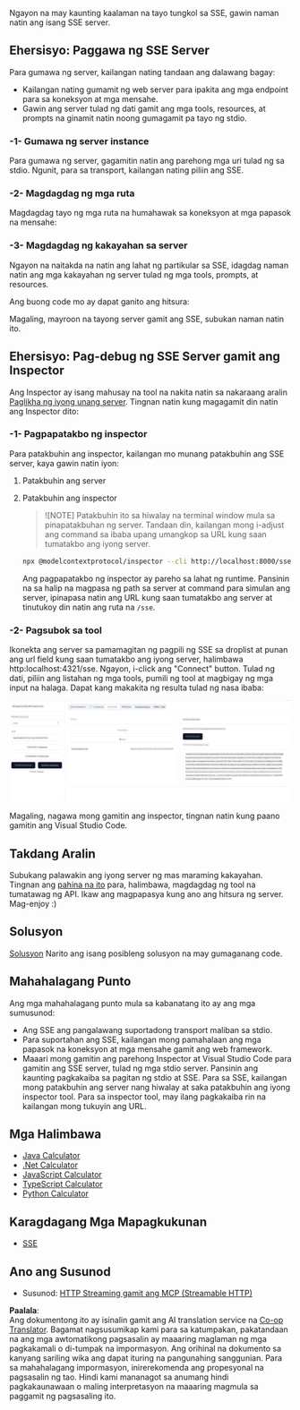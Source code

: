 <!--
CO_OP_TRANSLATOR_METADATA:
{
  "original_hash": "d90ca3d326c48fab2ac0ebd3a9876f59",
  "translation_date": "2025-07-13T19:59:40+00:00",
  "source_file": "03-GettingStarted/05-sse-server/README.md",
  "language_code": "tl"
}
-->
Ngayon na may kaunting kaalaman na tayo tungkol sa SSE, gawin naman natin ang isang SSE server.

## Ehersisyo: Paggawa ng SSE Server

Para gumawa ng server, kailangan nating tandaan ang dalawang bagay:

- Kailangan nating gumamit ng web server para ipakita ang mga endpoint para sa koneksyon at mga mensahe.
- Gawin ang server tulad ng dati gamit ang mga tools, resources, at prompts na ginamit natin noong gumagamit pa tayo ng stdio.

### -1- Gumawa ng server instance

Para gumawa ng server, gagamitin natin ang parehong mga uri tulad ng sa stdio. Ngunit, para sa transport, kailangan nating piliin ang SSE.

### -2- Magdagdag ng mga ruta

Magdagdag tayo ng mga ruta na humahawak sa koneksyon at mga papasok na mensahe:

### -3- Magdagdag ng kakayahan sa server

Ngayon na naitakda na natin ang lahat ng partikular sa SSE, idagdag naman natin ang mga kakayahan ng server tulad ng mga tools, prompts, at resources.

Ang buong code mo ay dapat ganito ang hitsura:

Magaling, mayroon na tayong server gamit ang SSE, subukan naman natin ito.

## Ehersisyo: Pag-debug ng SSE Server gamit ang Inspector

Ang Inspector ay isang mahusay na tool na nakita natin sa nakaraang aralin [Paglikha ng iyong unang server](/03-GettingStarted/01-first-server/README.md). Tingnan natin kung magagamit din natin ang Inspector dito:

### -1- Pagpapatakbo ng inspector

Para patakbuhin ang inspector, kailangan mo munang patakbuhin ang SSE server, kaya gawin natin iyon:

1. Patakbuhin ang server

1. Patakbuhin ang inspector

    > ![NOTE]
    > Patakbuhin ito sa hiwalay na terminal window mula sa pinapatakbuhan ng server. Tandaan din, kailangan mong i-adjust ang command sa ibaba upang umangkop sa URL kung saan tumatakbo ang iyong server.

    ```sh
    npx @modelcontextprotocol/inspector --cli http://localhost:8000/sse --method tools/list
    ```

    Ang pagpapatakbo ng inspector ay pareho sa lahat ng runtime. Pansinin na sa halip na magpasa ng path sa server at command para simulan ang server, ipinapasa natin ang URL kung saan tumatakbo ang server at tinutukoy din natin ang ruta na `/sse`.

### -2- Pagsubok sa tool

Ikonekta ang server sa pamamagitan ng pagpili ng SSE sa droplist at punan ang url field kung saan tumatakbo ang iyong server, halimbawa http:localhost:4321/sse. Ngayon, i-click ang "Connect" button. Tulad ng dati, piliin ang listahan ng mga tools, pumili ng tool at magbigay ng mga input na halaga. Dapat kang makakita ng resulta tulad ng nasa ibaba:

![SSE Server running in inspector](../../../../translated_images/sse-inspector.d86628cc597b8fae807a31d3d6837842f5f9ee1bcc6101013fa0c709c96029ad.tl.png)

Magaling, nagawa mong gamitin ang inspector, tingnan natin kung paano gamitin ang Visual Studio Code.

## Takdang Aralin

Subukang palawakin ang iyong server ng mas maraming kakayahan. Tingnan ang [pahina na ito](https://api.chucknorris.io/) para, halimbawa, magdagdag ng tool na tumatawag ng API. Ikaw ang magpapasya kung ano ang hitsura ng server. Mag-enjoy :)

## Solusyon

[Solusyon](./solution/README.md) Narito ang isang posibleng solusyon na may gumaganang code.

## Mahahalagang Punto

Ang mga mahahalagang punto mula sa kabanatang ito ay ang mga sumusunod:

- Ang SSE ang pangalawang suportadong transport maliban sa stdio.
- Para suportahan ang SSE, kailangan mong pamahalaan ang mga papasok na koneksyon at mga mensahe gamit ang web framework.
- Maaari mong gamitin ang parehong Inspector at Visual Studio Code para gamitin ang SSE server, tulad ng mga stdio server. Pansinin ang kaunting pagkakaiba sa pagitan ng stdio at SSE. Para sa SSE, kailangan mong patakbuhin ang server nang hiwalay at saka patakbuhin ang iyong inspector tool. Para sa inspector tool, may ilang pagkakaiba rin na kailangan mong tukuyin ang URL.

## Mga Halimbawa

- [Java Calculator](../samples/java/calculator/README.md)
- [.Net Calculator](../../../../03-GettingStarted/samples/csharp)
- [JavaScript Calculator](../samples/javascript/README.md)
- [TypeScript Calculator](../samples/typescript/README.md)
- [Python Calculator](../../../../03-GettingStarted/samples/python)

## Karagdagang Mga Mapagkukunan

- [SSE](https://developer.mozilla.org/en-US/docs/Web/API/Server-sent_events)

## Ano ang Susunod

- Susunod: [HTTP Streaming gamit ang MCP (Streamable HTTP)](../06-http-streaming/README.md)

**Paalala**:  
Ang dokumentong ito ay isinalin gamit ang AI translation service na [Co-op Translator](https://github.com/Azure/co-op-translator). Bagamat nagsusumikap kami para sa katumpakan, pakatandaan na ang mga awtomatikong pagsasalin ay maaaring maglaman ng mga pagkakamali o di-tumpak na impormasyon. Ang orihinal na dokumento sa kanyang sariling wika ang dapat ituring na pangunahing sanggunian. Para sa mahahalagang impormasyon, inirerekomenda ang propesyonal na pagsasalin ng tao. Hindi kami mananagot sa anumang hindi pagkakaunawaan o maling interpretasyon na maaaring magmula sa paggamit ng pagsasaling ito.